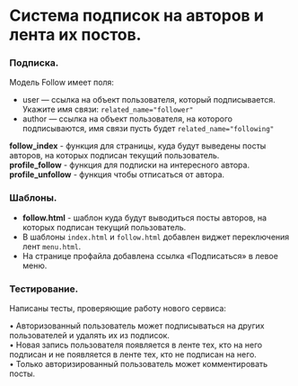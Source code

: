# Система подписок на авторов и лента их постов.   

### Подписка.  

Модель Follow имеет поля:   

- user — ссылка на объект пользователя, который подписывается. Укажите имя связи: `related_name="follower"`  
- author — ссылка на объект пользователя, на которого подписываются, имя связи пусть будет ```related_name="following"```   

**follow_index** - функция для страницы, куда будут выведены посты авторов, на которых подписан текущий пользователь.     
**profile_follow** - функция для подписки на интересного автора.     
**profile_unfollow** - функция чтобы отписаться от автора.  

### Шаблоны.   

- **follow.html** - шаблон куда будут выводиться посты авторов, на которых подписан текущий пользователь.   
- В шаблоны ```index.html``` и ```follow.html``` добавлен виджет переключения лент ```menu.html```.   
- На странице профайла добавлена ссылка «Подписаться» в левое меню.   

### Тестирование.   

Написаны тесты, проверяющие работу нового сервиса:   

•	Авторизованный пользователь может подписываться на других пользователей и удалять их из подписок.    
•	Новая запись пользователя появляется в ленте тех, кто на него подписан и не появляется в ленте тех, кто не подписан на него.   
•	Только авторизированный пользователь может комментировать посты.   
